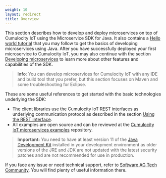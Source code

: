 ```yaml
---
weight: 10
layout: redirect
title: Overview
---
```



This section describes how to develop and deploy microservices on top of Cumulocity IoT using the Microservice SDK for Java. It also contains a [Hello world tutorial](#java-microservice) that you may follow to get the basics of developing microservices using Java. After you have successfully deployed your first microservice to Cumulocity IoT, you may also continue with the section [Developing microservices](#developing-microservice) to learn more about other features and capabilities of the SDK.

> **Info**: You can develop microservices for Cumulocity IoT with any IDE and build tool that you prefer, but this section focuses on Maven and some troubleshooting for Eclipse.

These are some useful references to get started with the basic technologies underlying the SDK:

- The client libraries use the Cumulocity IoT REST interfaces as underlying communication protocol as described in the section [Using the REST interface](/microservice-sdk/rest).
- All examples are open source and can be reviewed at the [Cumulocity IoT microservices examples](https://bitbucket.org/m2m/cumulocity-examples/src/develop/microservices/) repository.

> **Important:** You need to have at least version 11 of the [Java Development Kit](http://www.oracle.com/technetwork/java/javase/downloads/index.html) installed in your development environment as older versions of the JRE and JDK are not updated with the latest security patches and are not recommended for use in production.

If you face any issue or need technical support, refer to [Software AG Tech Community](https://techcommunity.softwareag.com/en_en/cumulocity-iot.html). You will find plenty of useful information there.
